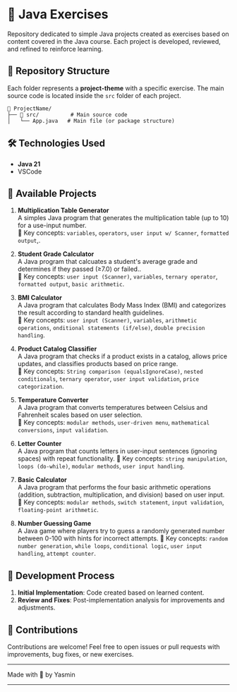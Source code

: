 # 🚀 Java Exercises

Repository dedicated to simple Java projects created as exercises based on content covered in the Java course. Each project is developed, reviewed, and refined to reinforce learning.

## 📂 Repository Structure

Each folder represents a **project-theme** with a specific exercise. The main source code is located inside the `src` folder of each project.

```
📁 ProjectName/
├── 📁 src/          # Main source code
│   └── App.java   # Main file (or package structure)
```

## 🛠️ Technologies Used

- **Java 21** 
- VSCode

## 📌 Available Projects

1. **Multiplication Table Generator**  
   A simples Java program that generates the multiplication table (up to 10) for a use-input number.  
   📌 Key concepts: `variables`, `operators`, `user input w/ Scanner`, `formatted output`,.

2. **Student Grade Calculator**  
   A Java program that calcuates a student's average grade and determines if they passed (≥7.0) or failed..  
   📌 Key concepts: `user input (Scanner)`, `variables`, `ternary operator`, `formatted output`, `basic arithmetic`.

3. **BMI Calculator**  
   A Java program that calculates Body Mass Index (BMI) and categorizes the result according to standard health guidelines.  
   📌 Key concepts: `user input (Scanner)`, `variables`, `arithmetic operations`, `onditional statements (if/else)`, `double precision handling`.

4. **Product Catalog Classifier**  
   A Java program that checks if a product exists in a catalog, allows price updates, and classifies products based on price range.  
   📌 Key concepts: `String comparison (equalsIgnoreCase)`, `nested conditionals`, `ternary operator`, `user input validation`, `price categorization`.

5. **Temperature Converter**  
   A Java program that converts temperatures between Celsius and Fahrenheit scales based on user selection.  
   📌 Key concepts: `modular methods`, `user-driven menu`, `mathematical conversions`, `input validation`.

6. **Letter Counter**  
   A Java program that counts letters in user-input sentences (ignoring spaces) with repeat functionality.
   📌 Key concepts: `string manipulation`, `loops (do-while)`, `modular methods`, `user input handling`.

7. **Basic Calculator**  
   A Java program that performs the four basic arithmetic operations (addition, subtraction, multiplication, and division) based on user input.
   📌 Key concepts: `modular methods`, `switch statement`, `input validation`, `floating-point arithmetic`.

8. **Number Guessing Game**  
   A Java game where players try to guess a randomly generated number between 0-100 with hints for incorrect attempts.
   📌 Key concepts: `random number generation`, `while loops`, `conditional logic`, `user input handling`, `attempt counter`.


## 🔄 Development Process

1. **Initial Implementation**: Code created based on learned content.  
2. **Review and Fixes**: Post-implementation analysis for improvements and adjustments.  


## 🤝 Contributions

Contributions are welcome! Feel free to open issues or pull requests with improvements, bug fixes, or new exercises.


---

Made with 💙 by Yasmin

---
